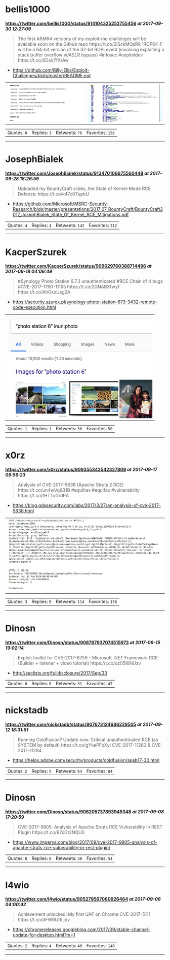 # bellis1000
**https://twitter.com/bellis1000/status/914104325252755456 _at 2017-09-30 12:27:09_**
<blockquote>
The first ARM64 versions of my exploit-me challenges will be available soon on the Github repo https://t.co/2lSckMQzR8 'ROP64_1' will be a 64-bit version of the 32-bit ROPLevel4 (involving exploiting a stack buffer overflow w/ASLR bypass) #infosec #exploitdev https://t.co/SDok7fXrAw
</blockquote>

* https://github.com/Billy-Ellis/Exploit-Challenges/blob/master/README.md

<table><tr>
<td><img src="pictures/http+++pbs.twimg.com+media+DK-M5rkXcAE7JCy.jpg" alt="http://pbs.twimg.com/media/DK-M5rkXcAE7JCy.jpg"></td>
<td><img src="pictures/http+++pbs.twimg.com+media+DK-NAM6XcAAqS3v.jpg" alt="http://pbs.twimg.com/media/DK-NAM6XcAAqS3v.jpg"></td>
</table></tr>
<table><tr>
<td>Quotes: <code>0</code></td>
<td>Replies: <code>3</code></td>
<td>Retweets: <code>76</code></td>
<td>Favorites: <code>156</code></td>
</tr></table>

---

# JosephBialek
**https://twitter.com/JosephBialek/status/913470106675560448 _at 2017-09-28 18:26:59_**
<blockquote>
Uploaded my BountyCraft slides, the State of Kernel-Mode RCE Defense: https://t.co/k47c0TppbU
</blockquote>

* https://github.com/Microsoft/MSRC-Security-Research/blob/master/presentations/2017_07_BountyCraft/BountyCraft2017_JosephBialek_State_Of_Kernel_RCE_Mitigations.pdf

<table><tr>
<td>Quotes: <code>4</code></td>
<td>Replies: <code>4</code></td>
<td>Retweets: <code>142</code></td>
<td>Favorites: <code>212</code></td>
</tr></table>

---

# KacperSzurek
**https://twitter.com/KacperSzurek/status/909629760388714496 _at 2017-09-18 04:06:49_**
<blockquote>
#Synology Photo Station 6.7.3 unauthenticated #RCE Chain of 4 bugs #CVE-2017-11151-11155 https://t.co/2GNABXfwyf https://t.co/AhOkxUsg2A
</blockquote>

* https://security.szurek.pl/synology-photo-station-673-3432-remote-code-execution.html

<table><tr>
<td><img src="pictures/http+++pbs.twimg.com+media+DJ8k5NiX0AAn7XX.jpg" alt="http://pbs.twimg.com/media/DJ8k5NiX0AAn7XX.jpg"></td>
</table></tr>
<table><tr>
<td>Quotes: <code>1</code></td>
<td>Replies: <code>1</code></td>
<td>Retweets: <code>36</code></td>
<td>Favorites: <code>50</code></td>
</tr></table>

---

# x0rz
**https://twitter.com/x0rz/status/909355342542327809 _at 2017-09-17 09:56:23_**
<blockquote>
Analysis of CVE-2017-5638 (Apache Struts 2 RCE) https://t.co/un4wVq9B1B #equihax #equifax #vulnerability https://t.co/fHTTuGrdRA
</blockquote>

* https://blog.gdssecurity.com/labs/2017/3/27/an-analysis-of-cve-2017-5638.html

<table><tr>
<td><img src="pictures/http+++pbs.twimg.com+media+DJ6t1LVW0AE2qvI.jpg" alt="http://pbs.twimg.com/media/DJ6t1LVW0AE2qvI.jpg"></td>
</table></tr>
<table><tr>
<td>Quotes: <code>3</code></td>
<td>Replies: <code>0</code></td>
<td>Retweets: <code>114</code></td>
<td>Favorites: <code>156</code></td>
</tr></table>

---

# Dinosn
**https://twitter.com/Dinosn/status/908767937074515973 _at 2017-09-15 19:02:14_**
<blockquote>
Exploit toolkit for CVE-2017-8759 - Microsoft .NET Framework RCE (Builder + listener + video tutorial) https://t.co/uz05I6NUzv
</blockquote>

* http://seclists.org/fulldisclosure/2017/Sep/33

<table><tr>
<td>Quotes: <code>0</code></td>
<td>Replies: <code>0</code></td>
<td>Retweets: <code>31</code></td>
<td>Favorites: <code>47</code></td>
</tr></table>

---

# nickstadb
**https://twitter.com/nickstadb/status/907673124686229505 _at 2017-09-12 18:31:51_**
<blockquote>
Running ColdFusion? Update now. Critical unauthenticated RCE (as SYSTEM by default) https://t.co/gYkePFxXyl CVE-2017-11283 &amp; CVE-2017-11284
</blockquote>

* https://helpx.adobe.com/security/products/coldfusion/apsb17-30.html

<table><tr>
<td>Quotes: <code>2</code></td>
<td>Replies: <code>5</code></td>
<td>Retweets: <code>64</code></td>
<td>Favorites: <code>84</code></td>
</tr></table>

---

# Dinosn
**https://twitter.com/Dinosn/status/906205737893945348 _at 2017-09-08 17:20:59_**
<blockquote>
CVE-2017-9805: Analysis of Apache Struts RCE Vulnerability in REST Plugin https://t.co/B7cGt2NQU0
</blockquote>

* https://www.imperva.com/blog/2017/09/cve-2017-9805-analysis-of-apache-struts-rce-vulnerability-in-rest-plugin/

<table><tr>
<td>Quotes: <code>0</code></td>
<td>Replies: <code>0</code></td>
<td>Retweets: <code>30</code></td>
<td>Favorites: <code>54</code></td>
</tr></table>

---

# l4wio
**https://twitter.com/l4wio/status/905279567060926464 _at 2017-09-06 04:00:42_**
<blockquote>
Achievement unlocked!
My first UAF on Chrome
CVE-2017-5111
https://t.co/dFWRURLjdv
</blockquote>

* https://chromereleases.googleblog.com/2017/09/stable-channel-update-for-desktop.html?m=1

<table><tr>
<td>Quotes: <code>2</code></td>
<td>Replies: <code>4</code></td>
<td>Retweets: <code>40</code></td>
<td>Favorites: <code>140</code></td>
</tr></table>

---

